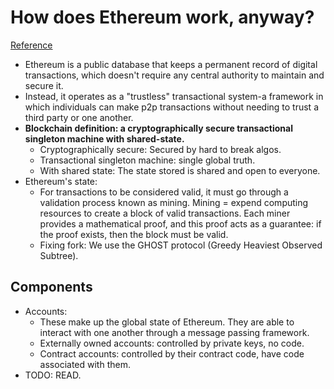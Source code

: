 # How does Ethereum work, anyway?
[Reference](https://medium.com/@preethikasireddy/how-does-ethereum-work-anyway-22d1df506369)

- Ethereum is a public database that keeps a permanent record of digital transactions, which doesn't require any central authority to maintain and secure it.
- Instead, it operates as a "trustless" transactional system-a framework in which individuals can make p2p transactions without needing to trust a third party or one another.
- **Blockchain definition: a cryptographically secure transactional singleton machine with shared-state.**
  - Cryptographically secure: Secured by hard to break algos.
  - Transactional singleton machine: single global truth.
  - With shared state: The state stored is shared and open to everyone.
- Ethereum's state:
  - For transactions to be considered valid, it must go through a validation process known as mining. Mining = expend computing resources to create a block of valid transactions. Each miner provides a mathematical proof, and this proof acts as a guarantee: if the proof exists, then the block must be valid.
  - Fixing fork: We use the GHOST protocol (Greedy Heaviest Observed Subtree).

## Components

- Accounts:
  - These make up the global state of Ethereum. They are able to interact with one another through a message passing framework.
  - Externally owned accounts: controlled by private keys, no code.
  - Contract accounts: controlled by their contract code, have code associated with them.
- TODO: READ.
